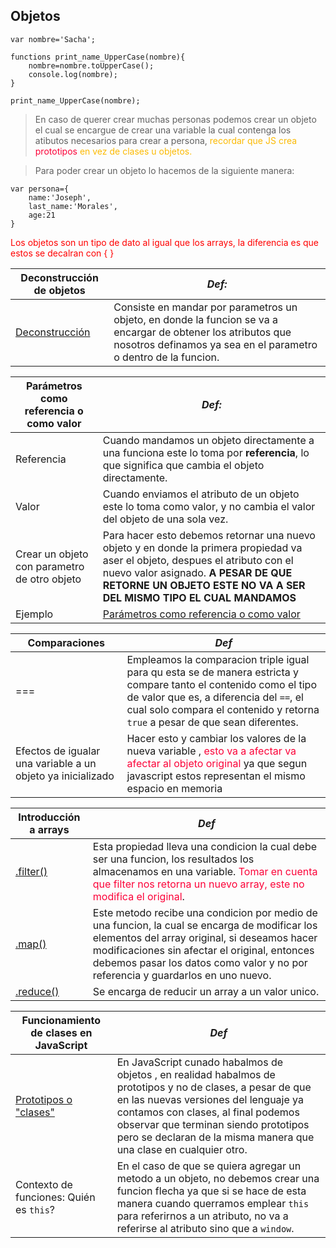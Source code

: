 Objetos
-------  
```
var nombre='Sacha';

functions print_name_UpperCase(nombre){
    nombre=nombre.toUpperCase();
    console.log(nombre);
}

print_name_UpperCase(nombre);
```
> En caso de querer crear muchas personas podemos crear un objeto el cual se encargue de crear una variable la  cual contenga los atibutos necesarios para crear a persona,<span style="color:#fcba03"> recordar que JS crea <span style="color:#fc0339">prototipos</span> en vez de clases u objetos.</span>

>  Para poder crear  un objeto lo hacemos de la siguiente manera:
```
var persona={
    name:'Joseph',
    last_name:'Morales',
    age:21
}
```
<p style="color:red">Los objetos son un tipo de dato al igual que los arrays,  la diferencia es que estos se  decalran con { }</p>


Deconstrucción de objetos | *Def:*
-----|------
[Deconstrucción](objetos.js) | Consiste en mandar por parametros un objeto, en donde la funcion se va a encargar de obtener los atributos que nosotros definamos ya sea en el parametro o dentro de la funcion.

Parámetros como referencia o como valor | *Def:*
-----|------
Referencia | Cuando mandamos un objeto directamente a una funciona este lo toma por **referencia**, lo que significa que cambia el objeto directamente.
Valor      | Cuando enviamos el atributo de un objeto este lo toma como valor, y no cambia el valor del objeto de una sola vez.
Crear un objeto con parametro de otro objeto| Para hacer esto debemos retornar una nuevo objeto y en donde la primera propiedad va aser el objeto, despues el atributo con el nuevo valor asignado. **A PESAR DE QUE RETORNE UN OBJETO ESTE NO VA A SER DEL MISMO TIPO EL CUAL MANDAMOS** 
Ejemplo|[Parámetros como referencia o como valor](Parametros_referencia_valor.js)

Comparaciones| *Def*
--------------|----
=== | Empleamos la comparacion triple igual para qu esta se de manera estricta y compare tanto el contenido como el tipo de valor que es, a diferencia del `==`, el cual solo compara el contenido y retorna `true` a pesar de que sean diferentes.
Efectos de igualar una variable a un objeto ya inicializado | Hacer esto  y cambiar los valores  de la nueva variable , <span style="color:#fc0339" >esto va a afectar va  afectar al objeto original</span> ya que segun javascript estos representan el mismo espacio en memoria

Introducción a arrays | *Def*
----|------
[.filter()](filter.js) | Esta propiedad lleva una condicion la cual debe ser una funcion, los resultados los almacenamos en una variable. <span style="color:#fc0339" >Tomar en cuenta que filter nos retorna un nuevo array, este no modifica el original</span>.
[.map()](map.js)| Este metodo recibe una condicion por medio de una funcion, la cual se encarga de modificar los elementos del array original, si deseamos hacer modificaciones sin afectar el original, entonces debemos pasar los datos como valor y no por referencia  y guardarlos en uno nuevo.
[.reduce()](reduce.js)| Se encarga de reducir un array a un valor unico.

Funcionamiento de clases en JavaScript| *Def*
----|---
[Prototipos o "clases"](clasesJavaScript.js) | En JavaScript cunado habalmos de objetos , en realidad habalmos de prototipos y no de clases, a pesar de que en las nuevas versiones del lenguaje ya contamos con clases, al final podemos observar que terminan siendo prototipos pero se declaran de la misma manera que una clase en cualquier otro.
Contexto de funciones: Quién es ```this```? | En el caso de que se quiera agregar un metodo a un objeto, no debemos crear una funcion flecha ya que si se hace de esta manera cuando querramos emplear ```this``` para referirnos a un atributo, no va a referirse al atributo sino que a `window`.

